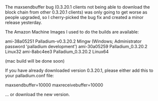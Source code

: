 The maxsendbuffer bug (0.3.20.1 clients not being able to download the block chain from other 0.3.20.1 clients) was only going to get
worse as people upgraded, so I cherry-picked the bug fix and created a minor release yesterday.

The Amazon Machine Images I used to do the builds are available:

  ami-38a05251   Palladium-v0.3.20.2 Mingw    (Windows; Administrator password 'palladium development')
  ami-30a05259   Palladium_0.3.20.2 Linux32
  ami-8abc4ee3   Palladium_0.3.20.2 Linux64

(mac build will be done soon)

If you have already downloaded version 0.3.20.1, please either add this to your palladium.conf file:

  maxsendbuffer=10000
  maxreceivebuffer=10000

... or download the new version.

